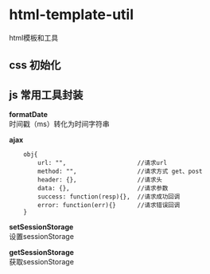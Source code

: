 # html-template-util
html模板和工具

## css 初始化

## js 常用工具封装
**formatDate**  
时间戳（ms）转化为时间字符串

**ajax**
```
	obj{
		url: "",					//请求url
		method: "",					//请求方式 get、post
		header: {},					//请求头
		data: {},					//请求参数
		success: function(resp){},	//请求成功回调
		error: function(err){}		//请求错误回调
	}
```

**setSessionStorage**  
设置sessionStorage

**getSessionStorage**	
获取sessionStorage